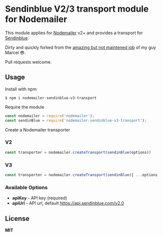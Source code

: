 # Sendinblue V2/3 transport module for Nodemailer

This module applies for [Nodemailer](http://www.nodemailer.com/) v2+ and provides a transport for [Sendinblue](https://www.sendinblue.com).

Dirty and quickly forked from the [amazing but not maintened job](https://github.com/gotschmarcel/nodemailer-sendinblue-transport) of my guy Marcel :sunglasses:.

Pull requests welcome.

## Usage

Install with npm

```shell
$ npm i nodemailer-sendinblue-v3-transport
```

Require the module

```javascript
const nodemailer = require('nodemailer');
const sendinBlue = require('nodemailer-sendinblue-v3-transport');
```

Create a Nodemailer transporter

### V2

```javascript
const transporter = nodemailer.createTransport(sendinBlue(options))
```

### V3

```javascript
const transporter = nodemailer.createTransport(sendinBlue({ ...options, ...{ apiUrl: 'https://api.sendinblue.com/v3/smtp' }}))
```

### Available Options

* **apiKey** - API key (required)
* **apiUrl** - API url, default <https://api.sendinblue.com/v2.0>

## License

**MIT**
